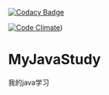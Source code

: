 [![Codacy Badge](https://api.codacy.com/project/badge/Grade/1bb28c4993034e3891a0b8941414f6c5)](https://www.codacy.com/app/dragonhht/MyJavaStudy?utm_source=github.com&amp;utm_medium=referral&amp;utm_content=dragonhht/MyJavaStudy&amp;utm_campaign=Badge_Grade)

[![Code Climate](https://img.shields.io/codeclimate/github/dragonhht/MyJavaStudyr.svg)](https://codeclimate.com/github/dragonhht/MyJavaStudyr))
# MyJavaStudy
我的java学习
